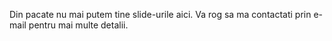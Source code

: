 Din pacate nu mai putem tine slide-urile aici. Va rog sa ma contactati prin e-mail pentru mai multe detalii.
